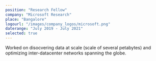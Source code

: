 ```yaml
---
position: "Research Fellow"
company: "Microsoft Research"
place: "Bangalore"
logourl: "/images/company_logos/microsoft.png"
daterange: "July 2019 - July 2021"
selected: true
---
```


Worked on disocvering data at scale (scale of several petabytes) and optimizing inter-datacenter networks spanning the globe.